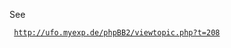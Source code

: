 See

` `[`http://ufo.myexp.de/phpBB2/viewtopic.php?t=208`](http://ufo.myexp.de/phpBB2/viewtopic.php?t=208)
